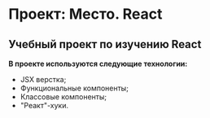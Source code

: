 # Проект: Место. React

## Учебный проект по изучению React
**В проекте используются следующие технологии:**
* JSX верстка;
* Функциональные компоненты;
* Классовые компоненты;
* "Реакт"-хуки.
